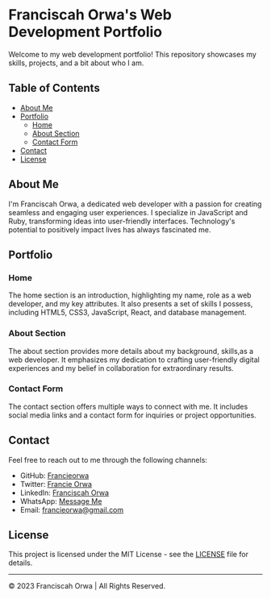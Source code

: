 # Franciscah Orwa's Web Development Portfolio

Welcome to my web development portfolio! This repository showcases my skills, projects, and a bit about who I am.

## Table of Contents
- [About Me](#about-me)
- [Portfolio](#portfolio)
  - [Home](#home)
  - [About Section](#about-section)
  - [Contact Form](#contact-form)
- [Contact](#contact)
- [License](#license)

## About Me

I'm Franciscah Orwa, a dedicated web developer with a passion for creating seamless and engaging user experiences. I specialize in JavaScript and Ruby, transforming ideas into user-friendly interfaces. Technology's potential to positively impact lives has always fascinated me.

## Portfolio

### Home

The home section is an introduction, highlighting my name, role as a web developer, and my key attributes. It also presents a set of skills I possess, including HTML5, CSS3, JavaScript, React, and database management.

### About Section

The about section provides more details about my background, skills,as a web developer. It emphasizes my dedication to crafting user-friendly digital experiences and my belief in collaboration for extraordinary results.

### Contact Form

The contact section offers multiple ways to connect with me. It includes social media links and a contact form for inquiries or project opportunities.

## Contact

Feel free to reach out to me through the following channels:

- GitHub: [Francieorwa](https://github.com/Francieorwa)
- Twitter: [Francie Orwa](https://twitter.com/francieorwa)
- LinkedIn: [Franciscah Orwa](https://www.linkedin.com/in/franciscah-orwa-a23120256/)
- WhatsApp: [Message Me](wa.me/254792753471)
- Email: [francieorwa@gmail.com](mailto:francieorwa@gmail.com)

## License

This project is licensed under the MIT License - see the [LICENSE](LICENSE) file for details.

---

&copy; 2023 Franciscah Orwa | All Rights Reserved.
